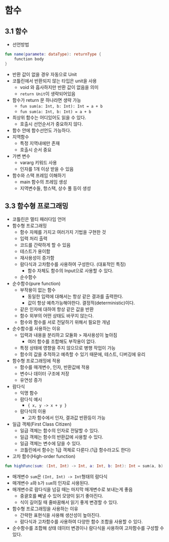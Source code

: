 # 함수

## 3.1 함수

- 선언방법

```kotlin
fun name(paramete: dataType): returnType {
    function body
}
```

- 반환 값이 없을 경우 자동으로 Unit
- 코틀린에서 반환되지 않는 타입은 unit을 사용
  - void 와 흡사하지만 반환 값이 없음을 의미
  - `return Unit`이 생략되어있음
- 함수가 return 문 하나라면 생략 가능
  - `fun sum(a: Int, b: Int): Int = a + b`
  - `fun sum(a: Int, b: Int) = a + b`
- 최상위 함수는 어디있어도 읽을 수 있다.
  - 호출시 선언순서가 중요하지 않다.
- 함수 안에 함수선언도 가능하다.
- 지역함수
  - 특정 지역내에만 존재
  - 호출시 순서 중요
- 가변 변수
  - vararg 키워드 사용
  - 인자를 1개 이상 받을 수 있음
- 함수와 스택 프레임 이해하기
  - main 함수의 프레임 생성
  - 지역변수들, 항스택, 상수 풀 등이 생성

## 3.3 함수형 프로그래밍

- 코틀린은 멀티 패러다임 언어
- 함수형 프로그래밍
  - 함수 자체를 가지고 여러가지 기법을 구현한 것
  - 입력 처리 출력
  - 코드를 간략하게 할 수 있음
  - 테스트가 용이함
  - 재사용성이 증가함
  - 람다식과 고차함수를 사용하여 구성한다. (대표적인 특징)
    - 함수 자체도 함수의 Input으로 사용할 수 있다.
  - 순수함수
- 순수함수(pure function)
  - 부작용이 없는 함수
    - 동일한 입력에 대해서는 항상 같은 결과를 출력한다.
    - 값이 항상 예측가능해야한다. 결정적(deterministic)이다.
  - 같은 인자에 대하여 항상 같은 값을 반환
  - 함수 외부의 어떤 상태도 바꾸지 않는다.
  - 함수와 함수를 서로 전달하기 위해서 필요한 개념
- 순수함수를 사용하는 이유
  - 입력과 내용을 분리하고 모듈화 > 재사용성이 높아짐
    - 여러 함수를 조합해도 부작용이 없다.
  - 특정 상태에 영향을 주지 않으므로 병행 작업이 가능
  - 함수의 값을 추적하고 예측할 수 있기 때문에, 테스트, 디버깅에 유리
- 함수형 프로그래밍에 적용
  - 함수를 매개변수, 인자, 반환값에 적용
  - 변수나 데이터 구조에 저장
  - 유연성 증가
- 람다식
  - 익명 함수
  - 람다식 예시
    - `{ x, y -> x + y }`
  - 람다식의 이용
    - 고차 함수에서 인자, 결과값 반환등이 가능
- 일급 객체(First Class Citizen)
  - 일급 객체는 함수의 인자로 전달할 수 있다.
  - 일급 객체는 함수의 반환값에 사용할 수 있다.
  - 일급 객체는 변수에 담을 수 있다.
  - 코틀린에서 함수는 1급 객체로 다룬다.(1급 함수라고도 한다)
- 고차 함수(High-order function)

```kotlin
fun highFunc(sum: (Int, Int) -> Int, a: Int, b: Int): Int = sum(a, b)
```

- 매개변수 `sum`은 `(Int, Int) -> Int`형태의 람다식
- 매개변수 `a`와 `b`가 `sum`의 인자로 사용된다.
- 매개변수로 람다식을 넘길 때는 마지막 매개변수로 보내는게 좋음
  - 중괄호를 빼낼 수 있어 모양이 읽기 좋아진다.
  - 식이 길어질 때 줄바꿈해서 읽기 좋게 변경할 수 있다.
- 함수형 프로그래밍을 사용하는 이유
  - 간략한 표현식을 사용해 생산성이 높아진다.
  - 람다식과 고차함수를 사용하여 다양한 함수 조합을 사용할 수 있다.
- 순수함수를 조합해 상태 데이터 변경이나 람다식을 사용하여 고차함수를 구성할 수 있다.
